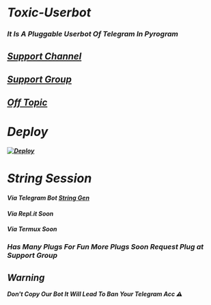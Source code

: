 # <b><i> Toxic-Userbot
### It Is A Pluggable Userbot Of Telegram In Pyrogram 

## [Support Channel](https://t.me/TheToxicUB)

## [Support Group](https://t.me/ToxicUb_Support)

## [Off Topic](https://t.me/ToxicUb_Ot)

# Deploy 

[![Deploy](https://www.herokucdn.com/deploy/button.svg)](https://heroku.com/deploy)

# String Session 

#### Via Telegram Bot [String Gen](https://t.me/KhushStringGen) 
#### Via Repl.it Soon
#### Via Termux Soon

### Has Many Plugs For Fun More Plugs Soon Request Plug at Support Group

## Warning
<i>Don't Copy Our Bot It Will Lead To Ban Your Telegram Acc ⚠️
